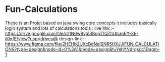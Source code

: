 # Fun-Calculations
These is an Projet based on java swing core concepts 
it includes basically login system and lots of calculations tools :
 live link :- https://drive.google.com/file/d/1N0w8vgI3RopT1QZhOban6Y-36-ij0xfE/view?usp=drivesdk
design-link :-https://www.figma.com/file/2HEHb2UXcBdNqjSNR5HXJJ/FUN_CALCULATIONS?type=design&node-id=0%3A1&mode=design&t=YehYNdrqsdc1Dagm-1
